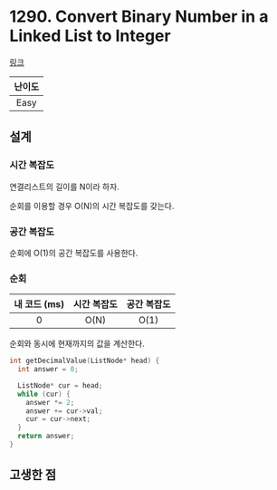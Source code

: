 # 1290. Convert Binary Number in a Linked List to Integer

[링크](https://leetcode.com/problems/convert-binary-number-in-a-linked-list-to-integer/description/)

| 난이도 |
| :----: |
|  Easy  |

## 설계

### 시간 복잡도

연결리스트의 길이를 N이라 하자.

순회를 이용할 경우 O(N)의 시간 복잡도를 갖는다.

### 공간 복잡도

순회에 O(1)의 공간 복잡도를 사용한다.

### 순회

| 내 코드 (ms) | 시간 복잡도 | 공간 복잡도 |
| :----------: | :---------: | :---------: |
|      0       |    O(N)     |    O(1)     |

순회와 동시에 현재까지의 값을 계산한다.

```cpp
int getDecimalValue(ListNode* head) {
  int answer = 0;

  ListNode* cur = head;
  while (cur) {
    answer *= 2;
    answer += cur->val;
    cur = cur->next;
  }
  return answer;
}
```

## 고생한 점
